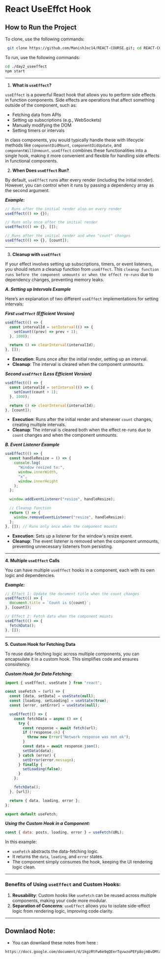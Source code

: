 # React UseEffct Hook

## How to Run the Project

To clone, use the following commands:

```bash
 git clone https://github.com/ManishJoc14/REACT-COURSE.git; cd REACT-COURSE; git sparse-checkout init --cone; git sparse-checkout set day2_useeffect; git pull origin master
```

To run, use the following commands:

```bash
cd ./day2_useeffect
npm start
```

---

1. **What is `useEffect`?**

`useEffect` is a powerful React hook that allows you to perform side effects in function components. Side effects are operations that affect something outside of the component, such as:

- Fetching data from APIs
- Setting up subscriptions (e.g., WebSockets)
- Manually modifying the DOM
- Setting timers or intervals

In class components, you would typically handle these with lifecycle methods like `componentDidMount`, `componentDidUpdate`, and `componentWillUnmount`. `useEffect` combines these functionalities into a single hook, making it more convenient and flexible for handling side effects in functional components.

2. **When Does `useEffect` Run?**

By default, `useEffect` runs after every render (including the initial render). However, you can control when it runs by passing a dependency array as the second argument.

**_Example:_**

```javascript
// Runs after the initial render also on every render
useEffect(() => {});

// Runs only once after the initial render
useEffect(() => {}, []);

// Runs after the initial render and when "count" changes
useEffect(() => {}, [count]);
```

---

3. **Cleanup with `useEffect`**

If your effect involves setting up subscriptions, timers, or event listeners, you should return a cleanup function from `useEffect`. This `cleanup function runs before the component unmounts or when the effect re-runs` due to dependency changes, preventing memory leaks.

**_A. Setting up Intervals Example_**

Here’s an explanation of two different `useEffect` implementations for setting intervals:

**_First `useEffect` (Efficient Version)_**

```javascript
useEffect(() => {
  const intervalId = setInterval(() => {
    setCount((prev) => prev + 1);
  }, 1000);

  return () => clearInterval(intervalId);
}, []);
```

- **Execution**: Runs once after the initial render, setting up an interval.
- **Cleanup**: The interval is cleared when the component unmounts.

**_Second `useEffect` (Less Efficient Version)_**

```javascript
useEffect(() => {
  const intervalId = setInterval(() => {
    setCount(count + 1);
  }, 1000);

  return () => clearInterval(intervalId);
}, [count]);
```

- **Execution**: Runs after the initial render and whenever `count` changes, creating multiple intervals.
- **Cleanup**: The interval is cleared both when the effect re-runs due to `count` changes and when the component unmounts.

**_B. Event Listener Example_**

```javascript
useEffect(() => {
  const handleResize = () => {
    console.log(
      "Window resized to:",
      window.innerWidth,
      "x",
      window.innerHeight
    );
  };

  window.addEventListener("resize", handleResize);

  // Cleanup function
  return () => {
    window.removeEventListener("resize", handleResize);
  };
}, []); // Runs only once when the component mounts
```

- **Execution**: Sets up a listener for the window's resize event.
- **Cleanup**: The event listener is removed when the component unmounts, preventing unnecessary listeners from persisting.

---

**4. Multiple `useEffect` Calls**

You can have multiple `useEffect` hooks in a component, each with its own logic and dependencies.

**_Example:_**

```javascript
// Effect 1: Update the document title when the count changes
useEffect(() => {
  document.title = `Count is ${count}`;
}, [count]);

// Effect 2: Fetch data when the component mounts
useEffect(() => {
  fetchData();
}, []);
```

---

**5. Custom Hook for Fetching Data**

To reuse data-fetching logic across multiple components, you can encapsulate it in a custom hook. This simplifies code and ensures consistency.

**_Custom Hook for Data Fetching:_**

```javascript
import { useEffect, useState } from "react";

const useFetch = (url) => {
  const [data, setData] = useState(null);
  const [loading, setLoading] = useState(true);
  const [error, setError] = useState(null);

  useEffect(() => {
    const fetchData = async () => {
      try {
        const response = await fetch(url);
        if (!response.ok) {
          throw new Error("Network response was not ok");
        }
        const data = await response.json();
        setData(data);
      } catch (error) {
        setError(error.message);
      } finally {
        setLoading(false);
      }
    };

    fetchData();
  }, [url]);

  return { data, loading, error };
};

export default useFetch;
```

**_Using the Custom Hook in a Component:_**

```javascript
const { data: posts, loading, error } = useFetch(URL);
```

In this example:

- `useFetch` abstracts the data-fetching logic.
- It returns the `data`, `loading`, and `error` states.
- The component simply consumes the hook, keeping the UI rendering logic clean.

---

### Benefits of Using `useEffect` and Custom Hooks:

1. **Reusability**: Custom hooks like `useFetch` can be reused across multiple components, making your code more modular.
2. **Separation of Concerns**: `useEffect` allows you to isolate side-effect logic from rendering logic, improving code clarity.

---

## Downlaod Note:

- You can downlaod these notes from here :

```bash
https://docs.google.com/document/d/1kgzRtFw6e9qQEerTqvwzoPEFp8ojmBvDMtaDLK-oGDA/edit?usp=sharing
```
